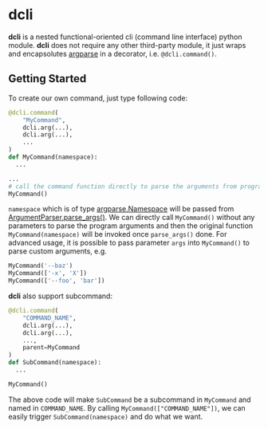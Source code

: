 # dcli

**dcli** is a nested functional-oriented cli (command line interface) python module. **dcli** does not require any other third-party module, it just wraps and encapsolutes [argparse](https://docs.python.org/3/library/argparse.html) in a decorator, i.e. `@dcli.command()`.

## Getting Started

To create our own command, just type following code:

```python
@dcli.command(
    "MyCommand",
    dcli.arg(...),
    dcli.arg(...),
    ...
)
def MyCommand(namespace):
  ...

...
# call the command function directly to parse the arguments from program.
MyCommand()
```

`namespace` which is of type [argparse.Namespace](https://docs.python.org/3/library/argparse.html#the-namespace-object) will be passed from [ArgumentParser.parse_args()](https://docs.python.org/3/library/argparse.html#argparse.ArgumentParser.parse_args). We can directly call `MyCommand()` without any parameters to parse the program arguments and then the original function `MyCommand(namespace)` will be invoked once `parse_args()` done. For advanced usage, it is possible to pass parameter `args` into `MyCommand()` to parse custom arguments, e.g.

```python
MyCommand('--baz')
MyCommand(['-x', 'X'])
MyCommand(['--foo', 'bar'])
```

**dcli** also support subcommand:

``` python
@dcli.command(
    "COMMAND_NAME",
    dcli.arg(...),
    dcli.arg(...),
    ...,
    parent=MyCommand
)
def SubCommand(namespace):
  ...

MyCommand()
```

The above code will make `SubCommand` be a subcommand in `MyCommand` and named in `COMMAND_NAME`. By calling `MyCommand(["COMMAND_NAME"])`, we can easily trigger `SubCommand(namespace)` and do what we want.
